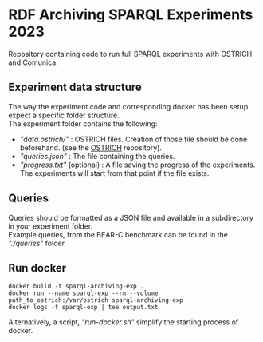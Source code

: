 # RDF Archiving SPARQL Experiments 2023
Repository containing code to run full SPARQL experiments with OSTRICH and Comunica.

## Experiment data structure

The way the experiment code and corresponding docker has been setup expect a specific folder structure.  
The experiment folder contains the following:
* *"data.ostrich/"* : OSTRICH files. Creation of those file should be done beforehand. (see the [OSTRICH](https://github.com/opelgrin/ostrich.git) repository).
* *"queries.json"* : The file containing the queries.
* *"progress.txt"* (optional) : A file saving the progress of the experiments. The experiments will start from that point if the file exists.

## Queries

Queries should be formatted as a JSON file and available in a subdirectory in your experiment folder.  
Example queries, from the BEAR-C benchmark can be found in the *"./queries"* folder.

## Run docker
```shell
docker build -t sparql-archiving-exp .
docker run --name sparql-exp --rm --volume path_to_ostrich:/var/ostrich sparql-archiving-exp
docker logs -f sparql-exp | tee output.txt
```
Alternatively, a script, *"run-docker.sh"* simplify the starting process of docker.
